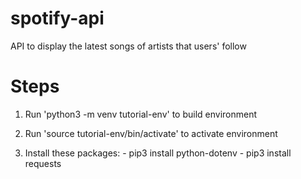 # spotify-api
API to display the latest songs of artists that users' follow

# Steps
1. Run 'python3 -m venv tutorial-env' to build environment

2. Run 'source tutorial-env/bin/activate' to activate environment

3. Install these packages:
        - pip3 install python-dotenv
        - pip3 install requests
